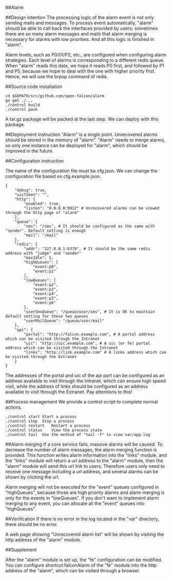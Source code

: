 ##Alarm

##Design intention
The processing logic of the alarm event is not only sending mails and messages. To process event automatically, "alarm" should be able to call back the interfaces provided by users; sometimes there are so many alarm messages and mails that alarm merging is necessary for alarms with low priorities. And all this logic is finished in "alarm".

Alarm levels, such as P0/01/P2, etc., are configured when configuring alarm strategies. Each level of alarms is corresponding to a different redis queue. When "alarm" reads this data, we hope it reads P0 first, and followed by P1 and P5, because we hope to deal with the one with higher priority first. Hence, we will use the brpop command of redis.

##Source code installation

```
cd $GOPATH/src/github.com/open-falcon/alarm
go get ./...
./control build
./control pack

```

A tar.gz package will be packed at the last step. We can deploy with this package.

##Deployment instruction
"Alarm" is a single point. Unrecovered alarms should be stored in the memory of "alarm". "Alarm" needs to merge alarms, so only one instance can be deployed for "alarm", which should be improved in the future.

##Configuration instruction

The name of the configuration file must be cfg.json. We can change the configuration file based on cfg.example.json.

```
{
    "debug": true,
    "uicToken": "",
    "http": {
        "enabled": true,
        "listen": "0.0.0.0:9912" # Unrecovered alarms can be viewed through the http page of "alarm"
    },
    "queue": {
        "sms": "/sms", # It should be configured as the same with "sender". Default setting is enough
        "mail": "/mail"
    },
    "redis": {
        "addr": "127.0.0.1:6379", # It should be the same redis address with "judge" and "sender"
        "maxIdle": 5,
        "highQueues": [
            "event:p0",
            "event:p1"
        ],
        "lowQueues": [
            "event:p2",
            "event:p3",
            "event:p4",
            "event:p5",
            "event:p6"
        ],
        "userSmsQueue": "/queue/user/sms", # It is OK to maintain default setting for these two queues
        "userMailQueue": "/queue/user/mail"
    },
    "api": {
        "portal": "http://falcon.example.com", # A portal address which can be visited through the Intranet
        "uic": "http://uic.example.com", # A uic (or fe) portal address which can be visited through the Intranet
        "links": "http://link.example.com" # A links address which can be visited through the Extranet
    }
}
```
The addresses of the portal and uic of the api part can be configured as an address available to visit through the Intranet, which can ensure high speed visit, while the address of links should be configured as an address available to visit through the Extranet. Pay attentions to this!

##Process management
We provide a control script to complete normal actions.
```
./control start	Start a process
./control stop	Stop a process
./control restart	Restart a process
./control status	View the process state
./control tail	Use the method of "tail -f" to view var/app.log
```
##Alarm merging
If a core service fails, massive alarms will be caused. To decrease the number of alarm messages, the alarm merging function is provided. This function writes alarm information into the "links" module, and the "links" module will return a url address to the "alarm" module, then the "alarm" module will send this url link to users. Therefore users only need to receive one message including a url address, and several alarms can be shown by clicking the url. 

Alarm merging will not be executed for the "event" queues configured in "highQueues", because those are high priority alarms and alarm merging is only for the events in "lowQueues". If you don't want to implement alarm merging to any event, you can allocate all the "event" queues into "highQueues". 

##Verification
If there is no error in the log located in the "var" directory, there should be no error. 

A web page showing "Unrecovered alarm list" will be shown by visiting the http address of the "alarm" module.

##Supplement

After the "alarm" module is set up, the "fe" configuration can be modified. You can configure shortcut:falconAlarm of the "fe" module into the http address of the "alarm", which can be visited through a browser.